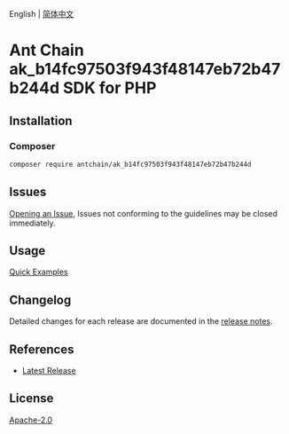 English | [简体中文](README-CN.md)

# Ant Chain ak_b14fc97503f943f48147eb72b47b244d SDK for PHP

## Installation

### Composer

```bash
composer require antchain/ak_b14fc97503f943f48147eb72b47b244d
```

## Issues

[Opening an Issue](https://github.com/alipay/antchain-openapi-prod-sdk/issues/new), Issues not conforming to the guidelines may be closed immediately.

## Usage

[Quick Examples](https://github.com/alipay/antchain-openapi-prod-sdk/blob/master/docs/0-Examples-EN.md#quick-examples)

## Changelog

Detailed changes for each release are documented in the [release notes](./ChangeLog.txt).

## References

* [Latest Release](https://github.com/antchain-openapi-sdk-php)

## License

[Apache-2.0](http://www.apache.org/licenses/LICENSE-2.0)
